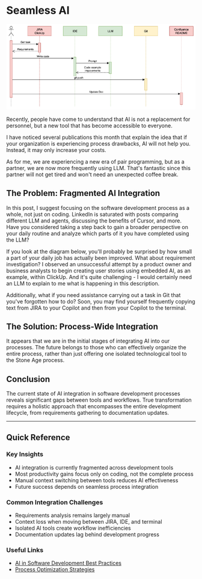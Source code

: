 # Seamless AI

![Software Development Workflow with AI Integration](./images/ai-workflow-diagram.png)

Recently, people have come to understand that AI is not a replacement for personnel, but a new tool that has become accessible to everyone.

I have noticed several publications this month that explain the idea that if your organization is experiencing process drawbacks, AI will not help you. Instead, it may only increase your costs.

As for me, we are experiencing a new era of pair programming, but as a partner, we are now more frequently using LLM. That's fantastic since this partner will not get tired and won't need an unexpected coffee break.

## The Problem: Fragmented AI Integration

In this post, I suggest focusing on the software development process as a whole, not just on coding. LinkedIn is saturated with posts comparing different LLM and agents, discussing the benefits of Cursor, and more. Have you considered taking a step back to gain a broader perspective on your daily routine and analyze which parts of it you have completed using the LLM?

If you look at the diagram below, you'll probably be surprised by how small a part of your daily job has actually been improved. What about requirement investigation? I observed an unsuccessful attempt by a product owner and business analysts to begin creating user stories using embedded AI, as an example, within ClickUp. And it's quite challenging - I would certainly need an LLM to explain to me what is happening in this description.

Additionally, what if you need assistance carrying out a task in Git that you've forgotten how to do? Soon, you may find yourself frequently copying text from JIRA to your Copilot and then from your Copilot to the terminal.

## The Solution: Process-Wide Integration

It appears that we are in the initial stages of integrating AI into our processes. The future belongs to those who can effectively organize the entire process, rather than just offering one isolated technological tool to the Stone Age process.

## Conclusion

The current state of AI integration in software development processes reveals significant gaps between tools and workflows. True transformation requires a holistic approach that encompasses the entire development lifecycle, from requirements gathering to documentation updates.

---

## Quick Reference

### Key Insights
- AI integration is currently fragmented across development tools
- Most productivity gains focus only on coding, not the complete process
- Manual context switching between tools reduces AI effectiveness
- Future success depends on seamless process integration

### Common Integration Challenges
- Requirements analysis remains largely manual
- Context loss when moving between JIRA, IDE, and terminal
- Isolated AI tools create workflow inefficiencies
- Documentation updates lag behind development progress

### Useful Links
- [AI in Software Development Best Practices](https://docs.github.com/en/copilot)
- [Process Optimization Strategies](https://martinfowler.com/articles/developer-effectiveness.html)